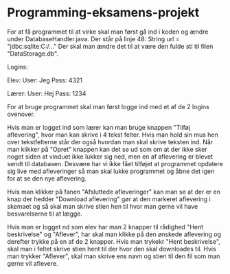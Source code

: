 # Programming-eksamens-projekt

For at få programmet til at virke skal man først gå ind i koden og ændre under DatabaseHandler.java. Der står på linje 48: String url = "jdbc:sqlite:C:/..."
Der skal man ændre det til at være den fulde sti til filen "DataStorage.db".


Logins:

Elev:
User: Jeg
Pass: 4321

Lærer:
User: Hej
Pass: 1234

For at bruge programmet skal man først logge ind med et af de 2 logins ovenover. 

Hvis man er logget ind som lærer kan man bruge knappen "Tilføj aflevering", hvor man kan skrive i 4 tekst felter. Hvis man hold sin mus hen over tekstfelterne står der også hvordan man skal skrive teksten ind. Når man klikker på "Opret" knappen kan det se ud som om at der ikke sker noget siden at vinduet ikke lukker sig ned, men en af aflevering er blevet sendt til databasen. Desvære har vi ikke fået tilføjet at programmet opdatere sig live med afleveringer så man skal lukke programmet og åbne det igen for at se den nye aflevering.

Hvis man klikker på fanen "Afsluttede afleveringer" kan man se at der er en knap der hedder "Download aflevering" gør at den markeret aflevering i skemaet og så skal man skrive stien hen til hvor man gerne vil have besvarelserne til at lægge.


Hvis man er logget nd som elev har man 2 knapper til rådighed "Hent beskrivelse" og "Aflever", har skal man klikke på den ønskede aflevering og derefter trykke på en af de 2 knapper.
Hvis man trykekr "Hent beskrivelse", skal man i feltet skrive stien hent til der hvor den skal downloades til.
Hvis man trykker "Aflever", skal man skrive ens navn og stien til den fil som man gerne vil aflevere.
